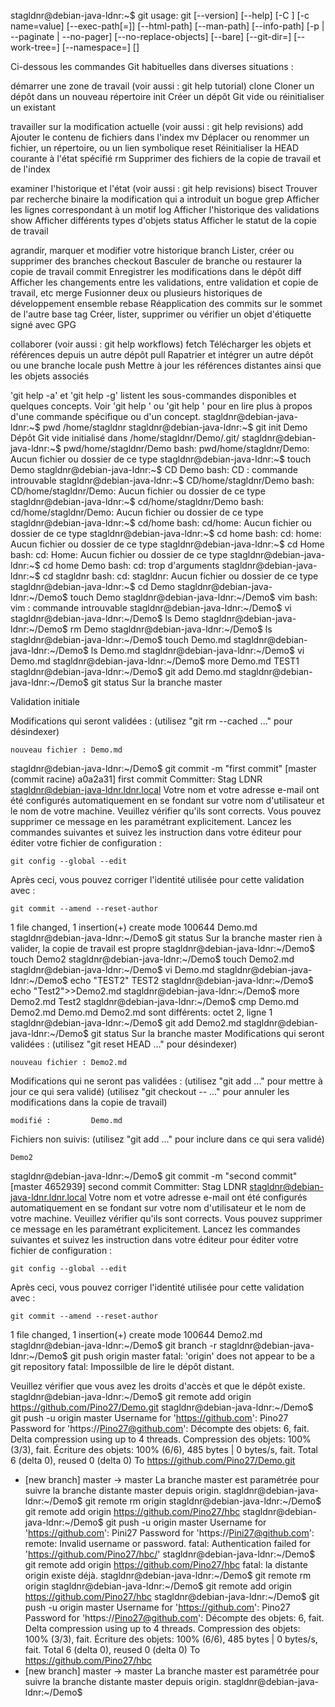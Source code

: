 stagldnr@debian-java-ldnr:~$ git
usage: git [--version] [--help] [-C <path>] [-c name=value]
           [--exec-path[=<path>]] [--html-path] [--man-path] [--info-path]
           [-p | --paginate | --no-pager] [--no-replace-objects] [--bare]
           [--git-dir=<path>] [--work-tree=<path>] [--namespace=<name>]
           <command> [<args>]

Ci-dessous les commandes Git habituelles dans diverses situations :

démarrer une zone de travail (voir aussi : git help tutorial)
   clone      Cloner un dépôt dans un nouveau répertoire
   init       Créer un dépôt Git vide ou réinitialiser un existant

travailler sur la modification actuelle (voir aussi : git help revisions)
   add        Ajouter le contenu de fichiers dans l'index
   mv         Déplacer ou renommer un fichier, un répertoire, ou un lien symbolique
   reset      Réinitialiser la HEAD courante à l'état spécifié
   rm         Supprimer des fichiers de la copie de travail et de l'index

examiner l'historique et l'état (voir aussi : git help revisions)
   bisect     Trouver par recherche binaire la modification qui a introduit un bogue
   grep       Afficher les lignes correspondant à un motif
   log        Afficher l'historique des validations
   show       Afficher différents types d'objets
   status     Afficher le statut de la copie de travail

agrandir, marquer et modifier votre historique
   branch     Lister, créer ou supprimer des branches
   checkout   Basculer de branche ou restaurer la copie de travail
   commit     Enregistrer les modifications dans le dépôt
   diff       Afficher les changements entre les validations, entre validation et copie de travail, etc
   merge      Fusionner deux ou plusieurs historiques de développement ensemble
   rebase     Réapplication des commits sur le sommet de l'autre base
   tag        Créer, lister, supprimer ou vérifier un objet d'étiquette signé avec GPG

collaborer (voir aussi : git help workflows)
   fetch      Télécharger les objets et références depuis un autre dépôt
   pull       Rapatrier et intégrer un autre dépôt ou une branche locale
   push       Mettre à jour les références distantes ainsi que les objets associés

'git help -a' et 'git help -g' listent les sous-commandes disponibles et
quelques concepts. Voir 'git help <commande>' ou 'git help <concept>'
pour en lire plus à propos d'une commande spécifique ou d'un concept.
stagldnr@debian-java-ldnr:~$ pwd
/home/stagldnr
stagldnr@debian-java-ldnr:~$ git init Demo
Dépôt Git vide initialisé dans /home/stagldnr/Demo/.git/
stagldnr@debian-java-ldnr:~$ pwd/home/stagldnr/Demo
bash: pwd/home/stagldnr/Demo: Aucun fichier ou dossier de ce type
stagldnr@debian-java-ldnr:~$ touch Demo
stagldnr@debian-java-ldnr:~$ CD Demo
bash: CD : commande introuvable
stagldnr@debian-java-ldnr:~$ CD/home/stagldnr/Demo
bash: CD/home/stagldnr/Demo: Aucun fichier ou dossier de ce type
stagldnr@debian-java-ldnr:~$ cd/home/stagldnr/Demo
bash: cd/home/stagldnr/Demo: Aucun fichier ou dossier de ce type
stagldnr@debian-java-ldnr:~$ cd/home
bash: cd/home: Aucun fichier ou dossier de ce type
stagldnr@debian-java-ldnr:~$ cd home
bash: cd: home: Aucun fichier ou dossier de ce type
stagldnr@debian-java-ldnr:~$ cd Home
bash: cd: Home: Aucun fichier ou dossier de ce type
stagldnr@debian-java-ldnr:~$ cd home Demo
bash: cd: trop d'arguments
stagldnr@debian-java-ldnr:~$ cd stagldnr
bash: cd: stagldnr: Aucun fichier ou dossier de ce type
stagldnr@debian-java-ldnr:~$ cd Demo
stagldnr@debian-java-ldnr:~/Demo$ touch Demo
stagldnr@debian-java-ldnr:~/Demo$ vim
bash: vim : commande introuvable
stagldnr@debian-java-ldnr:~/Demo$ vi
stagldnr@debian-java-ldnr:~/Demo$ ls
Demo
stagldnr@debian-java-ldnr:~/Demo$ rm Demo 
stagldnr@debian-java-ldnr:~/Demo$ ls
stagldnr@debian-java-ldnr:~/Demo$ touch Demo.md
stagldnr@debian-java-ldnr:~/Demo$ ls
Demo.md
stagldnr@debian-java-ldnr:~/Demo$ vi Demo.md 
stagldnr@debian-java-ldnr:~/Demo$ more Demo.md 
TEST1
stagldnr@debian-java-ldnr:~/Demo$ git add Demo.md
stagldnr@debian-java-ldnr:~/Demo$ git status
Sur la branche master

Validation initiale

Modifications qui seront validées :
  (utilisez "git rm --cached <fichier>..." pour désindexer)

	nouveau fichier : Demo.md

stagldnr@debian-java-ldnr:~/Demo$ git commit -m "first commit"
[master (commit racine) a0a2a31] first commit
 Committer: Stag LDNR <stagldnr@debian-java-ldnr.ldnr.local>
Votre nom et votre adresse e-mail ont été configurés automatiquement en se
fondant sur votre nom d'utilisateur et le nom de votre machine. Veuillez 
vérifier qu'ils sont corrects. Vous pouvez supprimer ce message en les 
paramétrant explicitement. Lancez les commandes suivantes et suivez les
instruction dans votre éditeur pour éditer votre fichier de configuration :

    git config --global --edit

Après ceci, vous pouvez corriger l'identité utilisée pour cette validation avec :

    git commit --amend --reset-author

 1 file changed, 1 insertion(+)
 create mode 100644 Demo.md
stagldnr@debian-java-ldnr:~/Demo$ git status
Sur la branche master
rien à valider, la copie de travail est propre
stagldnr@debian-java-ldnr:~/Demo$ touch Demo2
stagldnr@debian-java-ldnr:~/Demo$ touch Demo2.md
stagldnr@debian-java-ldnr:~/Demo$ vi Demo.md
stagldnr@debian-java-ldnr:~/Demo$ echo "TEST2"
TEST2
stagldnr@debian-java-ldnr:~/Demo$ echo "Test2">>Demo2.md
stagldnr@debian-java-ldnr:~/Demo$ more Demo2.md
Test2
stagldnr@debian-java-ldnr:~/Demo$ cmp Demo.md Demo2.md
Demo.md Demo2.md sont différents: octet 2, ligne 1
stagldnr@debian-java-ldnr:~/Demo$ git add Demo2.md
stagldnr@debian-java-ldnr:~/Demo$ git status
Sur la branche master
Modifications qui seront validées :
  (utilisez "git reset HEAD <fichier>..." pour désindexer)

	nouveau fichier : Demo2.md

Modifications qui ne seront pas validées :
  (utilisez "git add <fichier>..." pour mettre à jour ce qui sera validé)
  (utilisez "git checkout -- <fichier>..." pour annuler les modifications dans la copie de travail)

	modifié :         Demo.md

Fichiers non suivis:
  (utilisez "git add <fichier>..." pour inclure dans ce qui sera validé)

	Demo2

stagldnr@debian-java-ldnr:~/Demo$ git commit -m "second commit"
[master 4652939] second commit
 Committer: Stag LDNR <stagldnr@debian-java-ldnr.ldnr.local>
Votre nom et votre adresse e-mail ont été configurés automatiquement en se
fondant sur votre nom d'utilisateur et le nom de votre machine. Veuillez 
vérifier qu'ils sont corrects. Vous pouvez supprimer ce message en les 
paramétrant explicitement. Lancez les commandes suivantes et suivez les
instruction dans votre éditeur pour éditer votre fichier de configuration :

    git config --global --edit

Après ceci, vous pouvez corriger l'identité utilisée pour cette validation avec :

    git commit --amend --reset-author

 1 file changed, 1 insertion(+)
 create mode 100644 Demo2.md
stagldnr@debian-java-ldnr:~/Demo$ git branch -r
stagldnr@debian-java-ldnr:~/Demo$ git push origin master
fatal: 'origin' does not appear to be a git repository
fatal: Impossilble de lire le dépôt distant.

Veuillez vérifier que vous avez les droits d'accès
et que le dépôt existe.
stagldnr@debian-java-ldnr:~/Demo$ git remote add origin https://github.com/Pino27/Demo.git
stagldnr@debian-java-ldnr:~/Demo$ git push -u origin master
Username for 'https://github.com': Pino27
Password for 'https://Pino27@github.com': 
Décompte des objets: 6, fait.
Delta compression using up to 4 threads.
Compression des objets: 100% (3/3), fait.
Écriture des objets: 100% (6/6), 485 bytes | 0 bytes/s, fait.
Total 6 (delta 0), reused 0 (delta 0)
To https://github.com/Pino27/Demo.git
 * [new branch]      master -> master
La branche master est paramétrée pour suivre la branche distante master depuis origin.
stagldnr@debian-java-ldnr:~/Demo$ git remote rm origin
stagldnr@debian-java-ldnr:~/Demo$ git remote add origin https://github.com/Pino27/hbc
stagldnr@debian-java-ldnr:~/Demo$ git push -u origin master
Username for 'https://github.com': Pini27
Password for 'https://Pini27@github.com': 
remote: Invalid username or password.
fatal: Authentication failed for 'https://github.com/Pino27/hbc/'
stagldnr@debian-java-ldnr:~/Demo$ git remote add origin https://github.com/Pino27/hbc
fatal: la distante origin existe déjà.
stagldnr@debian-java-ldnr:~/Demo$ git remote rm origin
stagldnr@debian-java-ldnr:~/Demo$ git remote add origin https://github.com/Pino27/hbc
stagldnr@debian-java-ldnr:~/Demo$ git push -u origin master
Username for 'https://github.com': Pino27
Password for 'https://Pino27@github.com': 
Décompte des objets: 6, fait.
Delta compression using up to 4 threads.
Compression des objets: 100% (3/3), fait.
Écriture des objets: 100% (6/6), 485 bytes | 0 bytes/s, fait.
Total 6 (delta 0), reused 0 (delta 0)
To https://github.com/Pino27/hbc
 * [new branch]      master -> master
La branche master est paramétrée pour suivre la branche distante master depuis origin.
stagldnr@debian-java-ldnr:~/Demo$ 
